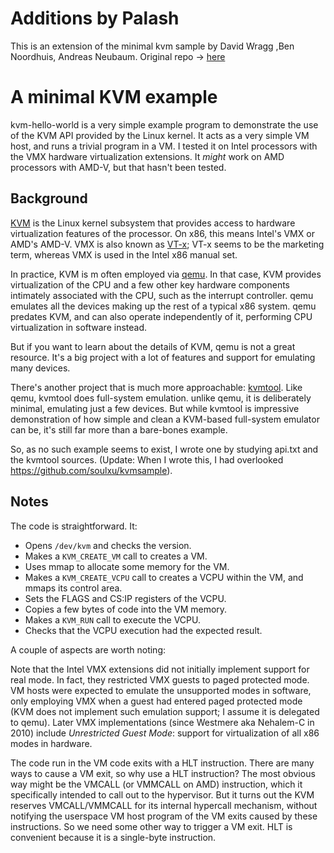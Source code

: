 # Additions by Palash
This is an extension of the minimal kvm sample by David Wragg ,Ben Noordhuis, Andreas Neubaum.
Original repo ->  [here](https://github.com/dpw/kvm-hello-world)


# A minimal KVM example

kvm-hello-world is a very simple example program to demonstrate the
use of the KVM API provided by the Linux kernel.  It acts as a very
simple VM host, and runs a trivial program in a VM.  I tested it on
Intel processors with the VMX hardware virtualization extensions.  It
*might* work on AMD processors with AMD-V, but that hasn't been
tested.

## Background

[KVM](https://en.wikipedia.org/wiki/Kernel-based_Virtual_Machine) is
the Linux kernel subsystem that provides access to hardware
virtualization features of the processor.  On x86, this means Intel's
VMX or AMD's AMD-V.  VMX is also known as
[VT-x](https://en.wikipedia.org/wiki/VT-x); VT-x seems to be the
marketing term, whereas VMX is used in the Intel x86 manual set.

In practice, KVM is m often employed via
[qemu](http://wiki.qemu.org/).  In that case, KVM provides
virtualization of the CPU and a few other key hardware components
intimately associated with the CPU, such as the interrupt controller.
qemu emulates all the devices making up the rest of a typical x86
system.  qemu predates KVM, and can also operate independently of it,
performing CPU virtualization in software instead.

But if you want to learn about the details of KVM, qemu is not a great
resource.  It's a big project with a lot of features and support for
emulating many devices.

There's another project that is much more approachable:
[kvmtool](https://github.com/kvmtool/kvmtool). Like qemu, kvmtool does
full-system emulation.  unlike qemu, it is deliberately minimal,
emulating just a few devices.  But while kvmtool is impressive
demonstration of how simple and clean a KVM-based full-system emulator
can be, it's still far more than a bare-bones example.

So, as no such example seems to exist, I wrote one by studying api.txt
and the kvmtool sources.  (Update: When I wrote this, I had overlooked
https://github.com/soulxu/kvmsample).

## Notes

The code is straightforward.  It:

* Opens `/dev/kvm` and checks the version.
* Makes a `KVM_CREATE_VM` call to creates a VM.
* Uses mmap to allocate some memory for the VM.
* Makes a `KVM_CREATE_VCPU` call to creates a VCPU within the VM, and
  mmaps its control area.
* Sets the FLAGS and CS:IP registers of the VCPU.
* Copies a few bytes of code into the VM memory.
* Makes a `KVM_RUN` call to execute the VCPU.
* Checks that the VCPU execution had the expected result.

A couple of aspects are worth noting:

Note that the Intel VMX extensions did not initially implement support
for real mode.  In fact, they restricted VMX guests to paged protected
mode.  VM hosts were expected to emulate the unsupported modes in
software, only employing VMX when a guest had entered paged protected
mode (KVM does not implement such emulation support; I assume it is
delegated to qemu).  Later VMX implementations (since Westmere aka
Nehalem-C in 2010) include *Unrestricted Guest Mode*: support for
virtualization of all x86 modes in hardware.

The code run in the VM code exits with a HLT instruction.  There are
many ways to cause a VM exit, so why use a HLT instruction?  The most
obvious way might be the VMCALL (or VMMCALL on AMD) instruction, which
it specifically intended to call out to the hypervisor.  But it turns
out the KVM reserves VMCALL/VMMCALL for its internal hypercall
mechanism, without notifying the userspace VM host program of the VM
exits caused by these instructions.  So we need some other way to
trigger a VM exit.  HLT is convenient because it is a single-byte
instruction.
